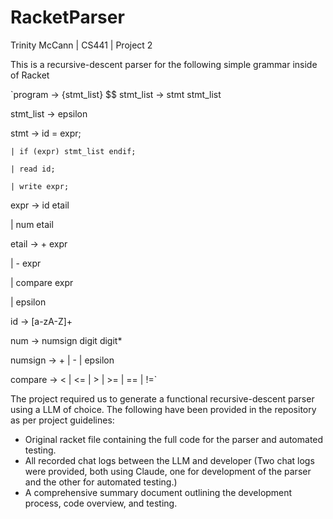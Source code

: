 # RacketParser
Trinity McCann | CS441 | Project 2

This is a recursive-descent parser for the following simple grammar inside of Racket

`program -> {stmt_list} $$ 
stmt_list -> stmt stmt_list

stmt_list -> epsilon 

stmt -> id = expr; 

    | if (expr) stmt_list endif; 

    | read id; 

    | write expr;

expr -> id etail 

   | num etail 

etail -> + expr 

   | - expr 

   | compare expr

   | epsilon

id -> [a-zA-Z]+

num -> numsign digit digit*

numsign -> + | - | epsilon 

compare -> < | <= | > | >= | == | !=`

The project required us to generate a functional recursive-descent parser using a LLM of choice. The following have been provided in the repository as per project guidelines:
- Original racket file containing the full code for the parser and automated testing.
- All recorded chat logs between the LLM and developer (Two chat logs were provided, both using Claude, one for development of the parser and the other for automated testing.)
- A comprehensive summary document outlining the development process, code overview, and testing. 
